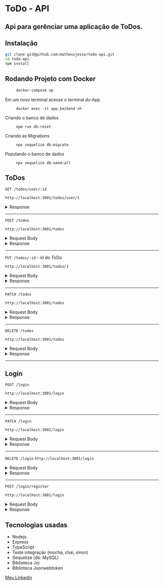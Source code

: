 # ToDo - API
## Api para gerênciar uma aplicação de ToDos.

## Instalação

```sh
git clone git@github.com:matheusjesse/todo-api.git
cd todo-api
npm install
```
## Rodando Projeto com Docker

```sh
     docker-compose up
```
Em um novo terminal acesse o terminal do App
```
     docker exec -it app_backend sh
```
Criando o banco de dados 
```
     npm run db:reset
```
Criando as Migrations
```
     npx sequelize db:migrate
```
Populando o banco de dados
```
     npx sequelize db:seed:all
```
## ToDos

`GET /todos/user/:id` 

`http://localhost:3001/todos/user/1`

<details>
<summary> Response </summary>

<pre>

```
    Status: 200 OK
```    
    
    [
      {
        "id": 1, 
        "noteText": "tomar café",
        "completed": true,
        "userId": 1,
        "dayPeriod": {
          "morning": true,
          "afternoon": false,
          "night": false
        },
        "daysOfTheWeek": {
          "sunday": true,
          "monday": false,
          "tuesday": false,
          "wednesday": true,
          "thrusday": true,
          "friday": true,
          "saturday": false
        }
      }
    ]
    
</pre>
</details>

---

`POST /todos` 

`http://localhost:3001/todos`

<details>
<summary> Request Body</summary>
<pre>

```
   {
 	   "noteText": "Leitura",
	    "userId": 5,
	    "completed": false,
	    "dayPeriod": {
      	    "morning": true,
	        "afternoon": true,
	        "night": false
    	},
	    "daysOfTheWeek": {
	       "sunday": true,
	       "monday": true,
	       "tuesday": true,
	       "wednesday": true,
	       "thrusday": true,
	       "friday": true,
	       "saturday": true
    	}
    }

```
    
</pre>
</details>

<details>
<summary> Response </summary>

<pre>

    Status: 201 OK
```    
    {
      "id": 6,
      "noteText": "Leitura",
      "completed": false,
      "dayOfTheWeekId": 6,
      "dayPeriodId": 6,
      "userId": 5
    }
```
</pre>
</details>

---

`PUT /todos/:id` - id do ToDo

`http://localhost:3001/todos/1`

<details>
<summary> Request Body</summary>
<pre>

```
   {
   "id": 1,
 	 "noteText": "Beber àgua",
	 "dayPeriod": {
      	"morning": false,
	      "afternoon": false,
	      "night": false
   },
	 "daysOfTheWeek": {
	     "sunday": false,
	     "monday": true,
	     "tuesday": true,
	     "wednesday": true,
	     "thrusday": true,
	     "friday": true,
	     "saturday": true
   }
}

```
    
</pre>
</details>

<details>
<summary> Response </summary>

<pre>

    Status: 200 OK
```    
    {
        "message": "ToDo Updated!"
    }
```
</pre>
</details>

---

`PATCH /todos`

`http://localhost:3001/todos`

<details>
<summary> Request Body</summary>
<pre>

```
    {
      "id": 1,
      "completed": false
    }

```
    
</pre>
</details>

<details>
<summary> Response </summary>

<pre>

    Status: 200 OK
```    
    {
      "id": 1,
      "noteText": "Beber àgua",
      "completed": false,
      "userId": 1
    }
```
</pre>
</details>

---

`DELETE /todos`

`http://localhost:3001/todos`

<details>
<summary> Request Body</summary>
<pre>

```
   {
    "id": 3
   }

```
    
</pre>
</details>

<details>
<summary> Response </summary>

<pre>

    Status: 200 OK
```    
    {
     "message": "ToDo Deleted"
    }
```
</pre>
</details>

---

## Login

`POST /login`

`http://localhost:3001/login`

<details>
<summary> Request Body</summary>
<pre>

```
   {
      "email": "anajulia@outlook.com",
      "password": "a32s12a31231d32as13"
   }

```
    
</pre>
</details>

<details>
<summary> Response </summary>

<pre>

    Status: 200 OK
```    
    {
     "token": "return a valid token"
    }
```
</pre>
</details>

---

`PATCH /login`

`http://localhost:3001/login`

<details>
<summary> Request Body</summary>
<pre>

```
   {
      "id": 1,
      "newPassword": "11111111111111111"
   }

```
    
</pre>
</details>

<details>
<summary> Response </summary>

<pre>

    Status: 200 OK
```    
    {
      "message": "Password updated"
    }
```
</pre>
</details>

---

`DELETE /login`
`http://localhost:3001/login`

<details>
<summary> Request Body</summary>
<pre>

```
   {
      "id": 1
   }

```
    
</pre>
</details>

<details>
<summary> Response </summary>

<pre>

    Status: 200 OK
```    
    {
      "token": "User deleted"
    }
```
</pre>
</details>

---

`POST /login/register`

`http://localhost:3001/login`

<details>
<summary> Request Body</summary>
<pre>

```
   {
      "userName": "Joana Magalhães",
      "email": "Joana@hotmail.com",
      "password": "321321321"
   }

```
    
</pre>
</details>

<details>
<summary> Response </summary>

<pre>

    Status: 201 OK
```    
    {
      "message": "User registered"
    }
```
</pre>
</details>

## Tecnologias usadas
- Nodejs 
- Express
- TypeScript
- Teste integração (mocha, chai, sinon)
- Sequelize (db: MySQL)
- Biblioteca Joi 
- Biblioteca Jsonwebtoken

[Meu Linkedin](https://www.linkedin.com/in/matheusjesse)